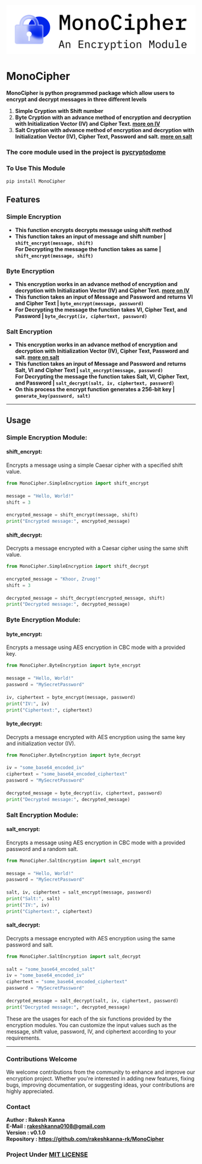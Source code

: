 ![MonoCipher](MonoCipher.png)
  
# MonoCipher
**MonoCipher is python programmed package which allow users to encrypt and decrypt messages in three different levels**  
1. **Simple Cryption with Shift number**  
2. **Byte Cryption with an advance method of encryption and decryption with Initialization Vector (IV) and Cipher Text. [more on IV](https://en.wikipedia.org/wiki/Initialization_vector)**  
3. **Salt Cryption with advance method of encryption and decryption with Initialization Vector (IV), Cipher Text, Password and salt. [more on salt](https://en.wikipedia.org/wiki/Salt_(cryptography)#:~:text=In%20cryptography%2C%20a%20salt%20is,needed%20for%20a%20successful%20attack.)**  

### The core module used in the project is [pycryptodome](https://pypi.org/project/pycryptodome/)

### To Use This Module
```terminal
pip install MonoCipher
```
## Features
  
### Simple Encryption
- **This function encrypts decrypts message using shift method**  
- **This function takes an input of message and shift number | `shift_encrypt(message, shift)`**  
**For Decrypting the message the function takes as same | `shift_encrypt(message, shift)`**
  
### Byte Encryption  
- **This encryption works in an advance method of encryption and decryption with Initialization Vector (IV) and Cipher Text. [more on IV](https://en.wikipedia.org/wiki/Initialization_vector)**  
- **This function takes an input of Message and Password and returns VI and Cipher Text | `byte_encrypt(message, password)`**  
- **For Decrypting the message the function takes VI, Cipher Text, and Password | `byte_decrypt(iv, ciphertext, password)`**  
  
### Salt Encryption  
- **This encryption works in an advance method of encryption and decryption with Initialization Vector (IV), Cipher Text, Password and salt. [more on salt](https://en.wikipedia.org/wiki/Salt_(cryptography)#:~:text=In%20cryptography%2C%20a%20salt%20is,needed%20for%20a%20successful%20attack.)**  
- **This function takes an input of Message and Password and returns Salt, VI and Cipher Text | `salt_encrypt(message, password)`**  
**For Decrypting the message the function takes Salt, VI, Cipher Text, and Password | `salt_decrypt(salt, iv, ciphertext, password)`**  
- **On this process the encrypt function generates a 256-bit key | `generate_key(password, salt)`**  
  
---
  
## Usage  
  
### Simple Encryption Module:  
  
#### shift_encrypt:  
Encrypts a message using a simple Caesar cipher with a specified shift value.  
  
```python
from MonoCipher.SimpleEncryption import shift_encrypt

message = "Hello, World!"
shift = 3

encrypted_message = shift_encrypt(message, shift)
print("Encrypted message:", encrypted_message)
```
  
#### shift_decrypt:  
Decrypts a message encrypted with a Caesar cipher using the same shift value.
  
```python
from MonoCipher.SimpleEncryption import shift_decrypt

encrypted_message = "Khoor, Zruog!"
shift = 3

decrypted_message = shift_decrypt(encrypted_message, shift)
print("Decrypted message:", decrypted_message)
```
  
### Byte Encryption Module:  
  
#### byte_encrypt:  
Encrypts a message using AES encryption in CBC mode with a provided key.
  
```python
from MonoCipher.ByteEncryption import byte_encrypt

message = "Hello, World!"
password = "MySecretPassword"

iv, ciphertext = byte_encrypt(message, password)
print("IV:", iv)
print("Ciphertext:", ciphertext)
```
  
#### byte_decrypt:  
Decrypts a message encrypted with AES encryption using the same key and initialization vector (IV).
  
```python
from MonoCipher.ByteEncryption import byte_decrypt
  
iv = "some_base64_encoded_iv"
ciphertext = "some_base64_encoded_ciphertext"
password = "MySecretPassword"

decrypted_message = byte_decrypt(iv, ciphertext, password)
print("Decrypted message:", decrypted_message)
```
  
### Salt Encryption Module:  
  
#### salt_encrypt:  
Encrypts a message using AES encryption in CBC mode with a provided password and a random salt.
  
```python
from MonoCipher.SaltEncryption import salt_encrypt

message = "Hello, World!"
password = "MySecretPassword"

salt, iv, ciphertext = salt_encrypt(message, password)
print("Salt:", salt)
print("IV:", iv)
print("Ciphertext:", ciphertext)
```
  
#### salt_decrypt:  
Decrypts a message encrypted with AES encryption using the same password and salt.
  
```python
from MonoCipher.SaltEncryption import salt_decrypt

salt = "some_base64_encoded_salt"
iv = "some_base64_encoded_iv"
ciphertext = "some_base64_encoded_ciphertext"
password = "MySecretPassword"

decrypted_message = salt_decrypt(salt, iv, ciphertext, password)
print("Decrypted message:", decrypted_message)
```
  
These are the usages for each of the six functions provided by the encryption modules. You can customize the input values such as the message, shift value, password, IV, and ciphertext according to your requirements.
    
---
  
### Contributions Welcome
  
We welcome contributions from the community to enhance and improve our encryption project. Whether you're interested in adding new features, fixing bugs, improving documentation, or suggesting ideas, your contributions are highly appreciated.
  
### Contact  
**Author : Rakesh Kanna**  
**E-Mail : rakeshkanna0108@gmail.com**  
**Version : v0.1.0**  
**Repository : https://github.com/rakeshkanna-rk/MonoCipher**  
    
### Project Under [MIT LICENSE](LICENSE)  
